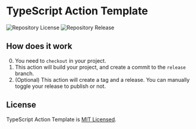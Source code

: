 # TypeScript Action Template

![Repository License](https://img.shields.io/github/license/sudosubin-ppas/release-helper-action)
![Repository Release](https://img.shields.io/github/v/release/sudosubin-ppas/release-helper-action)


## How does it work

0. You need to `checkout` in your project.
1. This action will build your project, and create a commit to the `release` branch.
2. (Optional) This action will create a tag and a release. You can manually toggle your release to publish or not.


## License

TypeScript Action Template is [MIT Licensed](./LICENSE).
